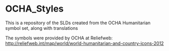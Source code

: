 OCHA_Styles
===========

This is a repository of the SLDs created from the OCHA Humanitarian symbol set, along with translations

The symbols were provided by OCHA at Reliefweb: http://reliefweb.int/map/world/world-humanitarian-and-country-icons-2012
